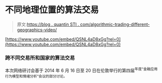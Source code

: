 # 不同地理位置的算法交易

> 原文:[https://blog . quantin STI . com/algorithmic-trading-different-geographics-video/](https://blog.quantinsti.com/algorithmic-trading-different-geographies-video/)

[https://www.youtube.com/embed/QSNL4aD8xGg?rel=0](https://www.youtube.com/embed/QSNL4aD8xGg?rel=0)

### 跨不同交易所和国家的算法交易

本次网络研讨会基于 2014 年 6 月 16 日至 20 日在伦敦举行的第四届<sup>年度“金融应用行为模型和情绪分析”会议的部分讨论。</sup>